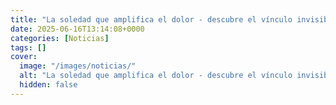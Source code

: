 ```yaml
---
title: "La soledad que amplifica el dolor - descubre el vínculo invisible que agrava el sufrimiento crónico"
date: 2025-06-16T13:14:08+0000
categories: [Noticias]
tags: []
cover:
  image: "/images/noticias/"
  alt: "La soledad que amplifica el dolor - descubre el vínculo invisible que agrava el sufrimiento crónico"
  hidden: false
---
```



